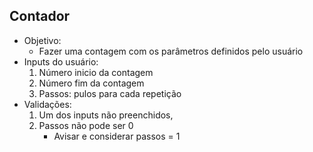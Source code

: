 ﻿## Contador
 - Objetivo: 
	 - Fazer uma contagem com os parâmetros definidos pelo usuário
 - Inputs do usuário: 
	1. Número inicio da contagem
	2. Número fim da contagem
	3. Passos: pulos para cada repetição
- Validações: 
	1. Um dos inputs não preenchidos,
	2. Passos não pode ser 0
		- Avisar e considerar passos = 1
